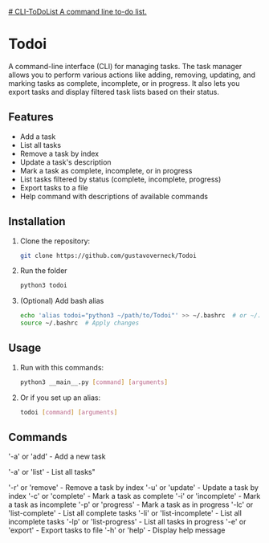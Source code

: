 [# CLI-ToDoList
A command line to-do list.
](https://roadmap.sh/projects/task-tracker)

# Todoi

A command-line interface (CLI) for managing tasks. The task manager allows you to perform various actions like adding, removing, updating, and marking tasks as complete, incomplete, or in progress. It also lets you export tasks and display filtered task lists based on their status.

## Features

- Add a task
- List all tasks
- Remove a task by index
- Update a task's description
- Mark a task as complete, incomplete, or in progress
- List tasks filtered by status (complete, incomplete, progress)
- Export tasks to a file
- Help command with descriptions of available commands

## Installation

1. Clone the repository:
   ```bash
   git clone https://github.com/gustavoverneck/Todoi

2. Run the folder
   ```bash
   python3 todoi

3. (Optional) Add bash alias
   ```bash
   echo 'alias todoi="python3 ~/path/to/Todoi"' >> ~/.bashrc  # or ~/.zshrc for Zsh ir ~/.config/fish/condig.fish for fish
   source ~/.bashrc  # Apply changes

## Usage
1. Run with this commands:
   ```bash
   python3 __main__.py [command] [arguments]

2. Or if you set up an alias:
   ```bash
   todoi [command] [arguments]

## Commands
'-a' or 'add' - Add a new task

'-a' or 'list' - List all tasks"

'-r' or 'remove' - Remove a task by index
'-u' or 'update' - Update a task by index
'-c' or 'complete' - Mark a task as complete
'-i' or 'incomplete' - Mark a task as incomplete
'-p' or 'progress' - Mark a task as in progress
'-lc' or 'list-complete' - List all complete tasks
'-li' or 'list-incomplete' - List all incomplete tasks
'-lp' or 'list-progress' - List all tasks in progress
'-e' or 'export' - Export tasks to file
'-h' or 'help' - Display help message
